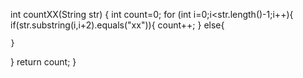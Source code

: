 int countXX(String str) {
  int count=0;
  for (int i=0;i<str.length()-1;i++){
    if(str.substring(i,i+2).equals("xx")){
      count++;
    } else{
      
    }
  }
  return count;
}
